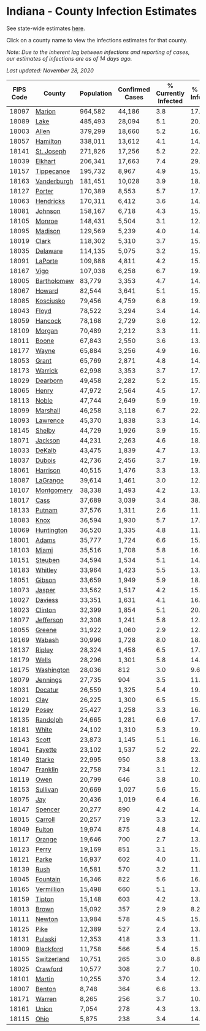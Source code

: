 # Indiana - County Infection Estimates

See state-wide estimates [here](/infections/us-in).

Click on a county name to view the infections estimates for that county.

*Note: Due to the inherent lag between infections and reporting of cases, our estimates of infections are as of 14 days ago.*

*Last updated: November 28, 2020*

|   FIPS Code |                     County |   Population |   Confirmed Cases |   % Currently Infected |   % Total Infected |
|-------------|----------------------------|--------------|-------------------|------------------------|--------------------|
|       18097 |           [Marion](marion) |      964,582 |            44,186 |                    3.8 |               17.8 |
|       18089 |               [Lake](lake) |      485,493 |            28,094 |                    5.1 |               20.9 |
|       18003 |             [Allen](allen) |      379,299 |            18,660 |                    5.2 |               16.8 |
|       18057 |       [Hamilton](hamilton) |      338,011 |            13,612 |                    4.1 |               14.0 |
|       18141 |   [St. Joseph](st.-joseph) |      271,826 |            17,256 |                    5.2 |               22.0 |
|       18039 |         [Elkhart](elkhart) |      206,341 |            17,663 |                    7.4 |               29.3 |
|       18157 |   [Tippecanoe](tippecanoe) |      195,732 |             8,967 |                    4.9 |               15.0 |
|       18163 | [Vanderburgh](vanderburgh) |      181,451 |            10,028 |                    3.9 |               18.3 |
|       18127 |           [Porter](porter) |      170,389 |             8,553 |                    5.7 |               17.0 |
|       18063 |     [Hendricks](hendricks) |      170,311 |             6,412 |                    3.6 |               14.0 |
|       18081 |         [Johnson](johnson) |      158,167 |             6,718 |                    4.3 |               15.5 |
|       18105 |           [Monroe](monroe) |      148,431 |             5,504 |                    3.1 |               12.4 |
|       18095 |         [Madison](madison) |      129,569 |             5,239 |                    4.0 |               14.3 |
|       18019 |             [Clark](clark) |      118,302 |             5,310 |                    3.7 |               15.7 |
|       18035 |       [Delaware](delaware) |      114,135 |             5,075 |                    3.2 |               15.2 |
|       18091 |         [LaPorte](laporte) |      109,888 |             4,811 |                    4.2 |               15.1 |
|       18167 |               [Vigo](vigo) |      107,038 |             6,258 |                    6.7 |               19.1 |
|       18005 | [Bartholomew](bartholomew) |       83,779 |             3,353 |                    4.7 |               14.2 |
|       18067 |           [Howard](howard) |       82,544 |             3,641 |                    5.1 |               15.1 |
|       18085 |     [Kosciusko](kosciusko) |       79,456 |             4,759 |                    6.8 |               19.9 |
|       18043 |             [Floyd](floyd) |       78,522 |             3,294 |                    3.4 |               14.7 |
|       18059 |         [Hancock](hancock) |       78,168 |             2,729 |                    3.6 |               12.2 |
|       18109 |           [Morgan](morgan) |       70,489 |             2,212 |                    3.3 |               11.1 |
|       18011 |             [Boone](boone) |       67,843 |             2,550 |                    3.6 |               13.5 |
|       18177 |             [Wayne](wayne) |       65,884 |             3,256 |                    4.9 |               16.0 |
|       18053 |             [Grant](grant) |       65,769 |             2,871 |                    4.8 |               14.6 |
|       18173 |         [Warrick](warrick) |       62,998 |             3,353 |                    3.7 |               17.9 |
|       18029 |       [Dearborn](dearborn) |       49,458 |             2,282 |                    5.2 |               15.9 |
|       18065 |             [Henry](henry) |       47,972 |             2,564 |                    4.5 |               17.9 |
|       18113 |             [Noble](noble) |       47,744 |             2,649 |                    5.9 |               19.2 |
|       18099 |       [Marshall](marshall) |       46,258 |             3,118 |                    6.7 |               22.6 |
|       18093 |       [Lawrence](lawrence) |       45,370 |             1,838 |                    3.3 |               14.3 |
|       18145 |           [Shelby](shelby) |       44,729 |             1,926 |                    3.9 |               15.9 |
|       18071 |         [Jackson](jackson) |       44,231 |             2,263 |                    4.6 |               18.4 |
|       18033 |           [DeKalb](dekalb) |       43,475 |             1,839 |                    4.7 |               13.9 |
|       18037 |           [Dubois](dubois) |       42,736 |             2,456 |                    3.7 |               19.7 |
|       18061 |       [Harrison](harrison) |       40,515 |             1,476 |                    3.3 |               13.2 |
|       18087 |       [LaGrange](lagrange) |       39,614 |             1,461 |                    3.0 |               12.8 |
|       18107 |   [Montgomery](montgomery) |       38,338 |             1,493 |                    4.2 |               13.5 |
|       18017 |               [Cass](cass) |       37,689 |             3,039 |                    3.4 |               38.7 |
|       18133 |           [Putnam](putnam) |       37,576 |             1,311 |                    2.6 |               11.9 |
|       18083 |               [Knox](knox) |       36,594 |             1,930 |                    5.7 |               17.0 |
|       18069 |   [Huntington](huntington) |       36,520 |             1,335 |                    4.8 |               11.6 |
|       18001 |             [Adams](adams) |       35,777 |             1,724 |                    6.6 |               15.9 |
|       18103 |             [Miami](miami) |       35,516 |             1,708 |                    5.8 |               16.4 |
|       18151 |         [Steuben](steuben) |       34,594 |             1,534 |                    5.1 |               14.8 |
|       18183 |         [Whitley](whitley) |       33,964 |             1,423 |                    5.5 |               13.7 |
|       18051 |           [Gibson](gibson) |       33,659 |             1,949 |                    5.9 |               18.4 |
|       18073 |           [Jasper](jasper) |       33,562 |             1,517 |                    4.2 |               15.0 |
|       18027 |         [Daviess](daviess) |       33,351 |             1,631 |                    4.1 |               16.4 |
|       18023 |         [Clinton](clinton) |       32,399 |             1,854 |                    5.1 |               20.0 |
|       18077 |     [Jefferson](jefferson) |       32,308 |             1,241 |                    5.8 |               12.7 |
|       18055 |           [Greene](greene) |       31,922 |             1,060 |                    2.9 |               12.1 |
|       18169 |           [Wabash](wabash) |       30,996 |             1,728 |                    8.0 |               18.0 |
|       18137 |           [Ripley](ripley) |       28,324 |             1,458 |                    6.5 |               17.1 |
|       18179 |             [Wells](wells) |       28,296 |             1,301 |                    5.8 |               14.9 |
|       18175 |   [Washington](washington) |       28,036 |               812 |                    3.0 |                9.6 |
|       18079 |       [Jennings](jennings) |       27,735 |               904 |                    3.5 |               11.7 |
|       18031 |         [Decatur](decatur) |       26,559 |             1,325 |                    5.4 |               19.4 |
|       18021 |               [Clay](clay) |       26,225 |             1,300 |                    6.5 |               15.8 |
|       18129 |             [Posey](posey) |       25,427 |             1,258 |                    3.3 |               16.3 |
|       18135 |       [Randolph](randolph) |       24,665 |             1,281 |                    6.6 |               17.1 |
|       18181 |             [White](white) |       24,102 |             1,310 |                    5.3 |               19.1 |
|       18143 |             [Scott](scott) |       23,873 |             1,145 |                    5.1 |               16.1 |
|       18041 |         [Fayette](fayette) |       23,102 |             1,537 |                    5.2 |               22.4 |
|       18149 |           [Starke](starke) |       22,995 |               950 |                    3.8 |               13.9 |
|       18047 |       [Franklin](franklin) |       22,758 |               734 |                    3.1 |               12.1 |
|       18119 |               [Owen](owen) |       20,799 |               646 |                    3.8 |               10.4 |
|       18153 |       [Sullivan](sullivan) |       20,669 |             1,027 |                    5.6 |               15.4 |
|       18075 |                 [Jay](jay) |       20,436 |             1,019 |                    6.4 |               16.6 |
|       18147 |         [Spencer](spencer) |       20,277 |               890 |                    4.2 |               14.0 |
|       18015 |         [Carroll](carroll) |       20,257 |               719 |                    3.3 |               12.5 |
|       18049 |           [Fulton](fulton) |       19,974 |               875 |                    4.8 |               14.8 |
|       18117 |           [Orange](orange) |       19,646 |               700 |                    2.7 |               13.4 |
|       18123 |             [Perry](perry) |       19,169 |               851 |                    3.1 |               15.1 |
|       18121 |             [Parke](parke) |       16,937 |               602 |                    4.0 |               11.5 |
|       18139 |               [Rush](rush) |       16,581 |               570 |                    3.2 |               11.8 |
|       18045 |       [Fountain](fountain) |       16,346 |               822 |                    5.6 |               16.3 |
|       18165 |   [Vermillion](vermillion) |       15,498 |               660 |                    5.1 |               13.5 |
|       18159 |           [Tipton](tipton) |       15,148 |               603 |                    4.2 |               13.2 |
|       18013 |             [Brown](brown) |       15,092 |               357 |                    2.9 |                8.2 |
|       18111 |           [Newton](newton) |       13,984 |               578 |                    4.5 |               15.2 |
|       18125 |               [Pike](pike) |       12,389 |               527 |                    2.4 |               13.8 |
|       18131 |         [Pulaski](pulaski) |       12,353 |               418 |                    3.3 |               11.6 |
|       18009 |     [Blackford](blackford) |       11,758 |               566 |                    5.4 |               15.5 |
|       18155 | [Switzerland](switzerland) |       10,751 |               265 |                    3.0 |                8.8 |
|       18025 |       [Crawford](crawford) |       10,577 |               308 |                    2.7 |               10.0 |
|       18101 |           [Martin](martin) |       10,255 |               370 |                    3.4 |               12.0 |
|       18007 |           [Benton](benton) |        8,748 |               364 |                    6.6 |               13.8 |
|       18171 |           [Warren](warren) |        8,265 |               256 |                    3.7 |               10.4 |
|       18161 |             [Union](union) |        7,054 |               278 |                    4.3 |               13.5 |
|       18115 |               [Ohio](ohio) |        5,875 |               238 |                    3.4 |               14.0 |
